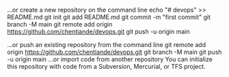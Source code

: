 …or create a new repository on the command line
echo "# devops" >> README.md
git init
git add README.md
git commit -m "first commit"
git branch -M main
git remote add origin https://github.com/chentiande/devops.git
git push -u origin main
                
…or push an existing repository from the command line
git remote add origin https://github.com/chentiande/devops.git
git branch -M main
git push -u origin main
…or import code from another repository
You can initialize this repository with code from a Subversion, Mercurial, or TFS project.
